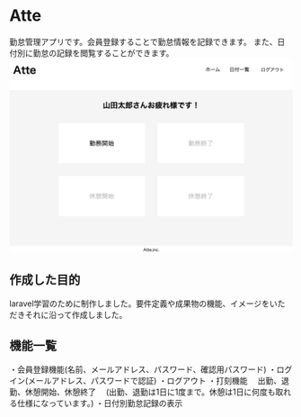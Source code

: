 # Atte
勤怠管理アプリです。会員登録することで勤怠情報を記録できます。
また、日付別に勤怠の記録を閲覧することができます。
![Atteトップ画像](https://github.com/riechii/20231101_atte/blob/main/Atte_top.png)
## 作成した目的
laravel学習のために制作しました。要件定義や成果物の機能、イメージをいただきそれに沿って作成しました。
## 機能一覧
・会員登録機能(名前、メールアドレス、パスワード、確認用パスワード)
・ログイン(メールアドレス、パスワードで認証)
・ログアウト
・打刻機能
　出勤、退勤、休憩開始、休憩終了
　(出勤、退勤は1日に1度まで。休憩は1日に何度も取れる仕様になっています。)
・日付別勤怠記録の表示
